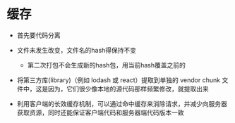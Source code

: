 # 缓存
* 首先要代码分离
* 文件未发生改变，文件名的hash得保持不变
    * 第二次打包不会生成新的hash包，用当前hash覆盖之前的

* 将第三方库(library)（例如 lodash 或 react）提取到单独的 vendor chunk 文件中，这是因为，它们很少像本地的源代码那样频繁修改，就提取出来
* 利用客户端的长效缓存机制，可以通过命中缓存来消除请求，并减少向服务器获取资源，同时还能保证客户端代码和服务器端代码版本一致

